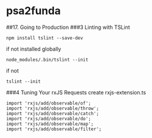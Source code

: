 # psa2funda
##17. Going to Production
###3 Linting with TSLint
```
npm install tslint --save-dev
```
if not installed globally
```
node_modules/.bin/tslint --init
```
if not
```
tslint --init
```


###4 Tuning Your rxJS Requests
create rxjs-extension.ts
```
import 'rxjs/add/observable/of';
import 'rxjs/add/observable/throw';
import 'rxjs/add/observable/catch';
import 'rxjs/add/observable/do';
import 'rxjs/add/observable/map';
import 'rxjs/add/observable/filter';
```
